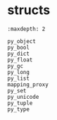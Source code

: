 # structs

```{toctree}
:maxdepth: 2

py_object
py_bool
py_dict
py_float
py_gc
py_long
py_list
mapping_proxy
py_set
py_unicode
py_tuple
py_type
```
